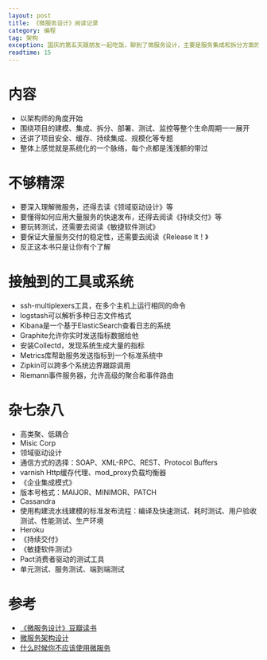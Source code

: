 ```yaml
---
layout: post
title: 《微服务设计》阅读记录
category: 编程
tag: 架构
exception: 国庆的第五天跟朋友一起吃饭，聊到了微服务设计，主要是服务集成和拆分方面的，还是很皮毛吧。于是花了些时间看了《微服务设计》这本书，下面记录一下
readtime: 15
---
```


# 内容
* 以架构师的角度开始
* 围绕项目的建模、集成、拆分、部署、测试、监控等整个生命周期一一展开
* 还讲了项目安全、缓存、持续集成、规模化等专题
* 整体上感觉就是系统化的一个脉络，每个点都是浅浅额的带过

# 不够精深
* 要深入理解微服务，还得去读《领域驱动设计》等
* 要懂得如何应用大量服务的快速发布，还得去阅读《持续交付》等
* 要玩转测试，还需要去阅读《敏捷软件测试》
* 要保证大量服务交付的稳定性，还需要去阅读《Release It！》
* 反正这本书只是让你有个了解

# 接触到的工具或系统
* ssh-multiplexers工具，在多个主机上运行相同的命令
* logstash可以解析多种日志文件格式
* Kibana是一个基于ElasticSearch查看日志的系统
* Graphite允许你实时发送指标数据给他
* 安装Collectd，发现系统生成大量的指标
* Metrics库帮助服务发送指标到一个标准系统中
* Zipkin可以跨多个系统边界跟踪调用
* Riemann事件服务器，允许高级的聚合和事件路由

# 杂七杂八
* 高类聚、低耦合
* Misic Corp
* 领域驱动设计
* 通信方式的选择：SOAP、XML-RPC、REST、Protocol Buffers
* varnish Http缓存代理、mod_proxy负载均衡器
* 《企业集成模式》
* 版本号格式：MAIJOR、MINIMOR、PATCH
* Cassandra
* 使用构建流水线建模的标准发布流程：编译及快速测试、耗时测试、用户验收测试、性能测试、生产环境
* Heroku
* 《持续交付》
* 《敏捷软件测试》
* Pact消费者驱动的测试工具
* 单元测试、服务测试、端到端测试

# 参考
* [《微服务设计》豆瓣读书](https://book.douban.com/subject/26772677/)
* [微服务架构设计](http://www.cnblogs.com/wintersun/p/6219259.html)
* [什么时候你不应该使用微服务](http://www.ituring.com.cn/article/217430)